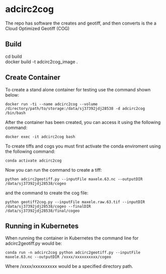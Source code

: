 # adcirc2cog
The repo has software the creates and geotiff, and then converts is the a Cloud Optimized Geotiff (COG)

## Build
  cd build  
  docker build -t adcirc2cog_image .

## Create Container

  To create a stand alone container for testing use the command shown below:

    docker run -ti --name adcirc2cog --volume /directory/path/to/storage:/data/sj37392jdj28538 -d adcirc2cog /bin/bash

  After the container has been created, you can access it using the following command:

    docker exec -it adcirc2cog bash

  To create tiffs and cogs you must first activate the conda enviroment using the following command:

    conda activate adcirc2cog

  Now you can run the command to create a tiff:

    python adcirc2geotiff.py --inputFile maxele.63.nc --outputDIR /data/sj37392jdj28538/cogeo 

  and the command to create the cog file:

    python geotiff2cog.py --inputFile maxele.raw.63.tif --inputDIR /data/sj37392jdj28538/cogeo --finalDIR /data/sj37392jdj28538/final/cogeo

## Running in Kubernetes

When running the container in Kubernetes the command line for adcirc2geotiff.py would be:

    conda run -n adcirc2cog python adcirc2geotiff.py --inputFile maxele.63.nc --outputDIR /xxxx/xxxxxxxxxx/cogeo 

Where /xxxx/xxxxxxxxxx would be a specified directory path.
 
